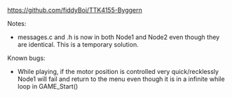 https://github.com/fiddyBoi/TTK4155-Byggern

Notes:
- messages.c and .h is now in both Node1 and Node2 even though they are identical. This is a temporary solution.

Known bugs:
- While playing, if the motor position is controlled very quick/recklessly Node1 will fail and return to the menu even though it is in a infinite while loop in GAME_Start()
